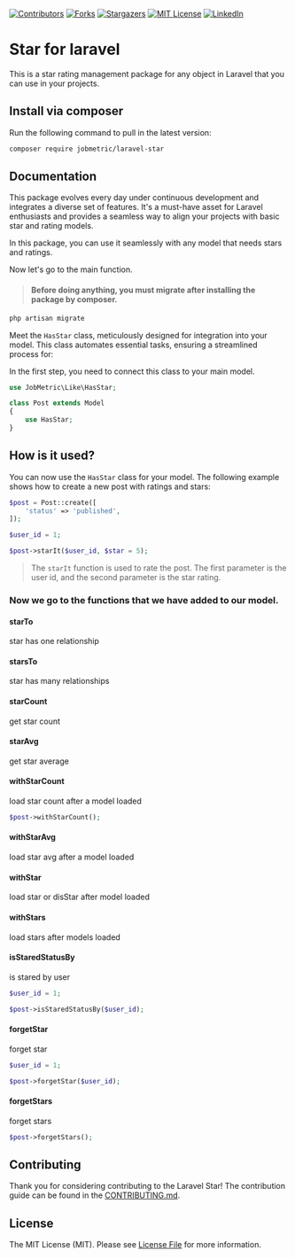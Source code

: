 [contributors-shield]: https://img.shields.io/github/contributors/jobmetric/laravel-star.svg?style=for-the-badge
[contributors-url]: https://github.com/jobmetric/laravel-star/graphs/contributors
[forks-shield]: https://img.shields.io/github/forks/jobmetric/laravel-star.svg?style=for-the-badge&label=Fork
[forks-url]: https://github.com/jobmetric/laravel-star/network/members
[stars-shield]: https://img.shields.io/github/stars/jobmetric/laravel-star.svg?style=for-the-badge
[stars-url]: https://github.com/jobmetric/laravel-star/stargazers
[license-shield]: https://img.shields.io/github/license/jobmetric/laravel-star.svg?style=for-the-badge
[license-url]: https://github.com/jobmetric/laravel-star/blob/master/LICENCE.md
[linkedin-shield]: https://img.shields.io/badge/-LinkedIn-blue.svg?style=for-the-badge&logo=linkedin&colorB=555
[linkedin-url]: https://linkedin.com/in/majidmohammadian

[![Contributors][contributors-shield]][contributors-url]
[![Forks][forks-shield]][forks-url]
[![Stargazers][stars-shield]][stars-url]
[![MIT License][license-shield]][license-url]
[![LinkedIn][linkedin-shield]][linkedin-url]

# Star for laravel

This is a star rating management package for any object in Laravel that you can use in your projects.

## Install via composer

Run the following command to pull in the latest version:
```bash
composer require jobmetric/laravel-star
```

## Documentation

This package evolves every day under continuous development and integrates a diverse set of features. It's a must-have asset for Laravel enthusiasts and provides a seamless way to align your projects with basic star and rating models.

In this package, you can use it seamlessly with any model that needs stars and ratings.

Now let's go to the main function.

>#### Before doing anything, you must migrate after installing the package by composer.

```bash
php artisan migrate
```

Meet the `HasStar` class, meticulously designed for integration into your model. This class automates essential tasks, ensuring a streamlined process for:

In the first step, you need to connect this class to your main model.

```php
use JobMetric\Like\HasStar;

class Post extends Model
{
    use HasStar;
}
```

## How is it used?

You can now use the `HasStar` class for your model. The following example shows how to create a new post with ratings and stars:

```php
$post = Post::create([
    'status' => 'published',
]);

$user_id = 1;

$post->starIt($user_id, $star = 5);
```

> The `starIt` function is used to rate the post. The first parameter is the user id, and the second parameter is the star rating.

### Now we go to the functions that we have added to our model.

#### starTo

star has one relationship

#### starsTo

star has many relationships

#### starCount

get star count

#### starAvg

get star average

#### withStarCount

load star count after a model loaded

```php
$post->withStarCount();
```

#### withStarAvg

load star avg after a model loaded

#### withStar

load star or disStar after model loaded

#### withStars

load stars after models loaded

#### isStaredStatusBy

is stared by user

```php
$user_id = 1;

$post->isStaredStatusBy($user_id);
```

#### forgetStar

forget star

```php
$user_id = 1;

$post->forgetStar($user_id);
```

#### forgetStars

forget stars

```php
$post->forgetStars();
```

## Contributing

Thank you for considering contributing to the Laravel Star! The contribution guide can be found in the [CONTRIBUTING.md](https://github.com/jobmetric/laravel-star/blob/master/CONTRIBUTING.md).

## License

The MIT License (MIT). Please see [License File](https://github.com/jobmetric/laravel-star/blob/master/LICENCE.md) for more information.
